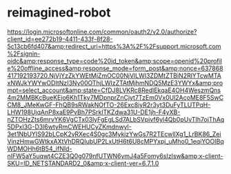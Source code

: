 # reimagined-robot
https://login.microsoftonline.com/common/oauth2/v2.0/authorize?client_id=ee272b19-4411-433f-8f28-5c13cb6fd407&amp;redirect_uri=https%3A%2F%2Fsupport.microsoft.com%2Fsignin-oidc&amp;response_type=code%20id_token&amp;scope=openid%20profile%20offline_access&amp;response_mode=form_post&amp;nonce=637868417192193720.NjVjYzZkYWEtMjZmOC00NjVlLWI3ZDMtZTBiN2RlYTcwMTAxNWJkYWYwODItNzI3Ny00OThjLWIzZTAtMjhmNDQ5MzE3YWYx&amp;prompt=select_account&amp;state=CfDJ8LVKRc8RedlEkqaE4OH4WeszmQns4m2MMBKcBueKEjo6Kh1Tky7MDpnprZnCjyt7TzEm0Vx0Ul2AcoME8F5SwCCM8_JMeKwGF-FhQB9sRWakNOfTO-26Exc8iyR2r3yt3DuFyTLUTPqH-LHW198UjqAnP8xaE9PvBh7PSrklTKZdwa31U-DE1jh-F4yXB-nZTOHzZts6mrvYK6VgCTx03lyFgEgLSd7ALbSVpivf6yl4Qb0pUvTIh7ojThAq5DPxl3G-D3l6wtyRmCWEHUCyZKmdnwyI-3et1NbUYIS92bLCpK2vRXec4S0gc3MykizYwGs7R2TEcwllXg1_LrBK86_ZeiVinzHmwGWtkxAXtVhDRQIubUP2LxUtH6t6U8cMPYxpj_uMho0_1eqiYOOIBqWDMOHh6tB54_ifNId-nIFW5aY5uqwt4CZE3Q0g079nfUTWN6ymJ4a5Fomy6sIzIsw&amp;x-client-SKU=ID_NETSTANDARD2_0&amp;x-client-ver=6.7.1.0

